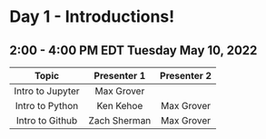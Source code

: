 # Day 1 - Introductions!

## 2:00 - 4:00 PM EDT Tuesday May 10, 2022

| Topic            | Presenter 1       | Presenter 2   |
| :---:            |    :----:         |    :---:      |
| Intro to Jupyter | Max Grover        |               |
| Intro to Python  | Ken Kehoe         | Max Grover    |
| Intro to Github  | Zach Sherman      | Max Grover    |